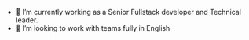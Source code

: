 
- 🔭 I’m currently working as a Senior Fullstack developer and Technical leader.
- 👯 I’m looking to work with teams fully in English

